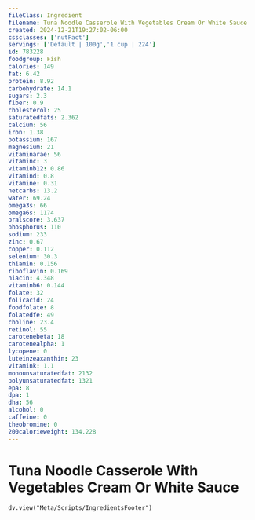 ```yaml
---
fileClass: Ingredient
filename: Tuna Noodle Casserole With Vegetables Cream Or White Sauce
created: 2024-12-21T19:27:02-06:00
cssclasses: ['nutFact']
servings: ['Default | 100g','1 cup | 224']
id: 783228
foodgroup: Fish
calories: 149
fat: 6.42
protein: 8.92
carbohydrate: 14.1
sugars: 2.3
fiber: 0.9
cholesterol: 25
saturatedfats: 2.362
calcium: 56
iron: 1.38
potassium: 167
magnesium: 21
vitaminarae: 56
vitaminc: 3
vitaminb12: 0.86
vitamind: 0.8
vitamine: 0.31
netcarbs: 13.2
water: 69.24
omega3s: 66
omega6s: 1174
pralscore: 3.637
phosphorus: 110
sodium: 233
zinc: 0.67
copper: 0.112
selenium: 30.3
thiamin: 0.156
riboflavin: 0.169
niacin: 4.348
vitaminb6: 0.144
folate: 32
folicacid: 24
foodfolate: 8
folatedfe: 49
choline: 23.4
retinol: 55
carotenebeta: 18
carotenealpha: 1
lycopene: 0
luteinzeaxanthin: 23
vitamink: 1.1
monounsaturatedfat: 2132
polyunsaturatedfat: 1321
epa: 8
dpa: 1
dha: 56
alcohol: 0
caffeine: 0
theobromine: 0
200calorieweight: 134.228
---
```


# Tuna Noodle Casserole With Vegetables Cream Or White Sauce

```dataviewjs
dv.view("Meta/Scripts/IngredientsFooter")
```